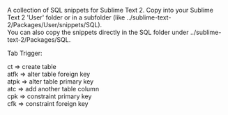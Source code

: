 A collection of SQL snippets for Sublime Text 2.
Copy into your Sublime Text 2 'User' folder or in a subfolder (like ../sublime-text-2/Packages/User/snippets/SQL).  
You can also copy the snippets directly in the SQL folder under ../sublime-text-2/Packages/SQL.
 
Tab Trigger:

ct => create table  
atfk => alter table foreign key  
atpk => alter table primary key  
atc => add another table column  
cpk => constraint primary key  
cfk => constraint foreign key  


